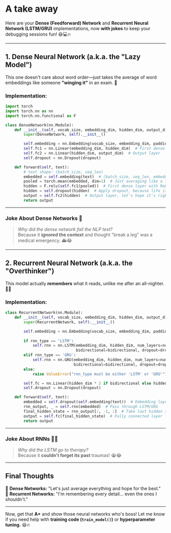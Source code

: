 # A take away

Here are your **Dense (Feedforward) Network** and **Recurrent Neural Network (LSTM/GRU)** implementations, now **with jokes** to keep your debugging sessions fun! 😆💻🔥  

---

## **1. Dense Neural Network (a.k.a. the "Lazy Model")**
This one doesn't care about word order—just takes the average of word embeddings like someone **"winging it"** in an exam. 🤡  

### **Implementation:**
```python
import torch
import torch.nn as nn
import torch.nn.functional as F

class DenseNetwork(nn.Module):
    def __init__(self, vocab_size, embedding_dim, hidden_dim, output_dim, dropout, pad_idx):
        super(DenseNetwork, self).__init__()

        self.embedding = nn.Embedding(vocab_size, embedding_dim, padding_idx=pad_idx)
        self.fc1 = nn.Linear(embedding_dim, hidden_dim)  # First dense layer
        self.fc2 = nn.Linear(hidden_dim, output_dim)  # Output layer
        self.dropout = nn.Dropout(dropout)

    def forward(self, text):
        # text shape: (batch_size, seq_len)
        embedded = self.embedding(text)  # (batch_size, seq_len, embedding_dim)
        pooled = torch.mean(embedded, dim=1)  # Just averaging like a last-minute group project
        hidden = F.relu(self.fc1(pooled))  # First dense layer with ReLU activation
        hidden = self.dropout(hidden)  # Apply dropout, because life is full of surprises
        output = self.fc2(hidden)  # Output layer, let's hope it's right!
        return output
```
---
### **Joke About Dense Networks** 🤖  
> _Why did the dense network fail the NLP test?_  
> Because it **ignored the context** and thought "break a leg" was a medical emergency. 🚑😂  

---

## **2. Recurrent Neural Network (a.k.a. the "Overthinker")**
This model actually **remembers** what it reads, unlike me after an all-nighter. 🧠💀  

### **Implementation:**
```python
class RecurrentNetwork(nn.Module):
    def __init__(self, vocab_size, embedding_dim, hidden_dim, output_dim, num_layers, bidirectional, dropout, pad_idx, rnn_type='LSTM'):
        super(RecurrentNetwork, self).__init__()

        self.embedding = nn.Embedding(vocab_size, embedding_dim, padding_idx=pad_idx)
        
        if rnn_type == 'LSTM':
            self.rnn = nn.LSTM(embedding_dim, hidden_dim, num_layers=num_layers, 
                               bidirectional=bidirectional, dropout=dropout, batch_first=True)
        elif rnn_type == 'GRU':
            self.rnn = nn.GRU(embedding_dim, hidden_dim, num_layers=num_layers, 
                              bidirectional=bidirectional, dropout=dropout, batch_first=True)
        else:
            raise ValueError("rnn_type must be either 'LSTM' or 'GRU'")

        self.fc = nn.Linear(hidden_dim * 2 if bidirectional else hidden_dim, output_dim)
        self.dropout = nn.Dropout(dropout)

    def forward(self, text):
        embedded = self.dropout(self.embedding(text))  # Embedding layer
        rnn_output, _ = self.rnn(embedded)  # Pass through LSTM/GRU
        final_hidden_state = rnn_output[:, -1, :]  # Take last hidden state
        output = self.fc(final_hidden_state)  # Fully connected layer
        return output
```

---
### **Joke About RNNs** 🧠💾  
> _Why did the LSTM go to therapy?_  
> Because it **couldn’t forget its past** traumas! 😭😂  

---

## **Final Thoughts**
🚀 **Dense Networks:** "Let's just average everything and hope for the best."  
🧠 **Recurrent Networks:** "I'm remembering every detail… even the ones I shouldn't."  

---
Now, get that **A+** and show those neural networks who's boss! Let me know if you need help with **training code (`train_model()`)** or **hyperparameter tuning.** 😆🔥
